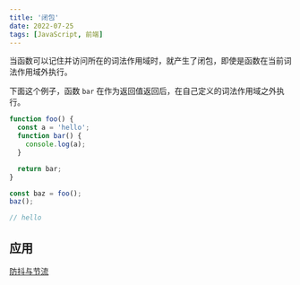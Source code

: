 ```yaml
---
title: '闭包'
date: 2022-07-25
tags: [JavaScript, 前端]
---
```


当函数可以记住并访问所在的词法作用域时，就产生了闭包，即使是函数在当前词法作用域外执行。

下面这个例子，函数 `bar` 在作为返回值返回后，在自己定义的词法作用域之外执行。

```js
function foo() {
  const a = 'hello';
  function bar() {
    console.log(a);
  }

  return bar;
}

const baz = foo();
baz();

// hello
```

## 应用

[防抖与节流](/posts/javascript/防抖与节流)
